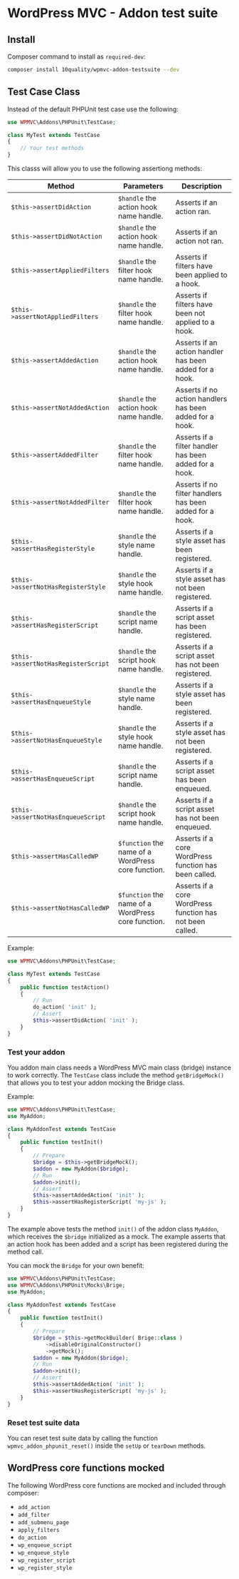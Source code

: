 # WordPress MVC - Addon test suite

## Install

Composer command to install as `required-dev`:
```bash
composer install 10quality/wpmvc-addon-testsuite --dev
```

## Test Case Class

Instead of the default PHPUnit test case use the following:
```php
use WPMVC\Addons\PHPUnit\TestCase;

class MyTest extends TestCase
{
    // Your test methods
}
```

This classs will allow you to use the following assertiong methods:

| Method | Parameters | Description |
| --- | --- | --- |
| `$this->assertDidAction` | `$handle` the action hook name handle. | Asserts if an action ran. |
| `$this->assertDidNotAction` | `$handle` the action hook name handle. | Asserts if an action not ran. |
| `$this->assertAppliedFilters` | `$handle` the filter hook name handle. | Asserts if filters have been applied to a hook. |
| `$this->assertNotAppliedFilters` | `$handle` the filter hook name handle. | Asserts if filters have been not applied to a hook. 
| `$this->assertAddedAction` | `$handle` the action hook name handle. | Asserts if an action handler has been added for a hook. |
| `$this->assertNotAddedAction` | `$handle` the action hook name handle. | Asserts if no action handlers has been added for a hook. |
| `$this->assertAddedFilter` | `$handle` the filter hook name handle. | Asserts if a filter handler has been added for a hook. |
| `$this->assertNotAddedFilter` | `$handle` the filter hook name handle. | Asserts if no filter handlers has been added for a hook. |
| `$this->assertHasRegisterStyle` | `$handle` the style name handle. | Asserts if a style asset has been registered. |
| `$this->assertNotHasRegisterStyle` | `$handle` the style hook name handle. | Asserts if a style asset has not been registered. |
| `$this->assertHasRegisterScript` | `$handle` the script name handle. | Asserts if a script asset has been registered. |
| `$this->assertNotHasRegisterScript` | `$handle` the script hook name handle. | Asserts if a script asset has not been registered. |
| `$this->assertHasEnqueueStyle` | `$handle` the style name handle. | Asserts if a style asset has been registered. |
| `$this->assertNotHasEnqueueStyle` | `$handle` the style hook name handle. | Asserts if a style asset has not been registered. |
| `$this->assertHasEnqueueScript` | `$handle` the script name handle. | Asserts if a script asset has been enqueued. |
| `$this->assertNotHasEnqueueScript` | `$handle` the script hook name handle. | Asserts if a script asset has not been enqueued. |
| `$this->assertHasCalledWP` | `$function` the name of a WordPress core function. | Asserts if a core WordPress function has been called. |
| `$this->assertNotHasCalledWP` | `$function` the name of a WordPress core function. | Asserts if a core WordPress function has not been called. |

Example:
```php
use WPMVC\Addons\PHPUnit\TestCase;

class MyTest extends TestCase
{
    public function testAction()
    {
        // Run
        do_action( 'init' );
        // Assert
        $this->assertDidAction( 'init' );
    }
}
```

### Test your addon

You addon main class needs a WordPress MVC main class (bridge) instance to work correctly. The `TestCase` class include the method `getBridgeMock()` that allows you to test your addon mocking the Bridge class.

Example:
```php
use WPMVC\Addons\PHPUnit\TestCase;
use MyAddon;

class MyAddonTest extends TestCase
{
    public function testInit()
    {
        // Prepare
        $bridge = $this->getBridgeMock();
        $addon = new MyAddon($bridge);
        // Run
        $addon->init();
        // Assert
        $this->assertAddedAction( 'init' );
        $this->assertHasRegisterScript( 'my-js' );
    }
}
```

The example above tests the method `init()` of the addon class `MyAddon`, which receives the `$bridge` initialized as a mock. The example asserts that an action hook has been added and a script has been registered during the method call.

You can mock the `Bridge` for your own benefit:
```php
use WPMVC\Addons\PHPUnit\TestCase;
use WPMVC\Addons\PHPUnit\Mocks\Brige;
use MyAddon;

class MyAddonTest extends TestCase
{
    public function testInit()
    {
        // Prepare
        $bridge = $this->getMockBuilder( Brige::class )
            ->disableOriginalConstructor()
            ->getMock();
        $addon = new MyAddon($bridge);
        // Run
        $addon->init();
        // Assert
        $this->assertAddedAction( 'init' );
        $this->assertHasRegisterScript( 'my-js' );
    }
}
```

### Reset test suite data

You can reset test suite data by calling the function `wpmvc_addon_phpunit_reset()` inside the `setUp` or `tearDown` methods.

## WordPress core functions mocked

The following WordPress core functions are mocked and included through composer:

* `add_action`
* `add_filter`
* `add_submenu_page`
* `apply_filters`
* `do_action`
* `wp_enqueue_script`
* `wp_enqueue_style`
* `wp_register_script`
* `wp_register_style`